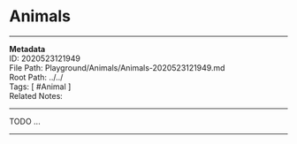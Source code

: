 # Animals  
---
**Metadata**  
ID: 2020523121949  
File Path: Playground/Animals/Animals-2020523121949.md  
Root Path: ../../  
Tags: [ #Animal ]  
Related Notes:  
 

---
 
TODO ...

---

[TODO_REFERENCE]: . (TODO_REFERENCE_INFO)
